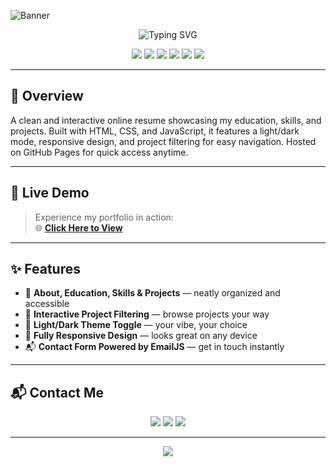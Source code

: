 <!-- HEADER BANNER -->
![Banner](https://capsule-render.vercel.app/api?type=waving&color=0:1E3A8A,100:8B5E3C&height=200&section=header&text=My%20Portfolio%20Website&fontSize=40&fontColor=ffffff&animation=fadeIn&fontAlignY=35)

<!-- ANIMATED TAGLINE -->
<p align="center">
  <img src="https://readme-typing-svg.herokuapp.com?font=Fira+Code&pause=1000&color=1E3A8A&center=true&vCenter=true&width=700&lines=Developer+Portfolio;Frontend+and+Full-Stack+Enthusiast;Interactive+UI%2FUX+Lover;Elite+Gamer" alt="Typing SVG" />
</p>

<!-- TECH BADGES -->
<p align="center">
  <img src="https://img.shields.io/badge/HTML5-Built-orange?style=flat-square&logo=html5&logoColor=white">
  <img src="https://img.shields.io/badge/CSS3-Styling-blue?style=flat-square&logo=css3&logoColor=white">
  <img src="https://img.shields.io/badge/JavaScript-Interactive-yellow?style=flat-square&logo=javascript&logoColor=white">
  <img src="https://img.shields.io/badge/Font%20Awesome-Icons-teal?style=flat-square&logo=fontawesome&logoColor=white">
  <img src="https://img.shields.io/badge/EmailJS-Contact%20Forms-brown?style=flat-square&logoColor=white">
  <img src="https://img.shields.io/badge/Status-Active-success?style=flat-square">
</p>

---

## 📌 Overview
A clean and interactive online resume showcasing my education, skills, and projects. Built with HTML, CSS, and JavaScript, it features a light/dark mode, responsive design, and project filtering for easy navigation. Hosted on GitHub Pages for quick access anytime.

---

## 🚀 Live Demo
> Experience my portfolio in action:  
🌐 **[Click Here to View](https://rushorgir.github.io/Resume/)**

---

## ✨ Features
- 💼 **About, Education, Skills & Projects** — neatly organized and accessible  
- 🧠 **Interactive Project Filtering** — browse projects your way  
- 🎨 **Light/Dark Theme Toggle** — your vibe, your choice  
- 📱 **Fully Responsive Design** — looks great on any device  
- 📬 **Contact Form Powered by EmailJS** — get in touch instantly  

---

## 📬 Contact Me
<p align="center">
  <a href="mailto:nayyarrushaan@gmail.com"><img src="https://img.shields.io/badge/Email-1E3A8A?style=for-the-badge&logo=gmail&logoColor=white"></a>
  <a href="https://www.linkedin.com/in/rushaan-nayyar-177105379/"><img src="https://img.shields.io/badge/LinkedIn-1E3A8A?style=for-the-badge&logo=linkedin&logoColor=white"></a>
  <a href="https://github.com/Rushorgir"><img src="https://img.shields.io/badge/GitHub-1E3A8A?style=for-the-badge&logo=github&logoColor=white"></a>
</p>

---

<!-- FOOTER -->
<p align="center">
  <img src="https://capsule-render.vercel.app/api?type=waving&color=0:1E3A8A,100:8B5E3C&height=100&section=footer"/>
</p>
